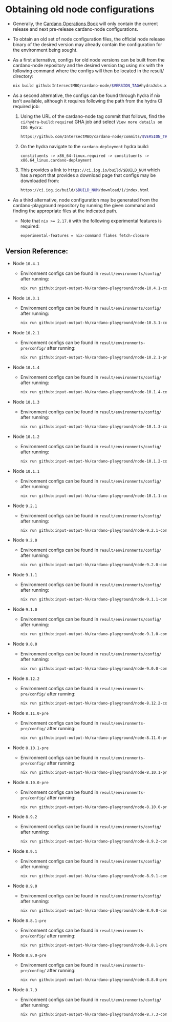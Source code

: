 # Obtaining old node configurations
* Generally, the [Cardano Operations Book](https://book.play.dev.cardano.org)
  will only contain the current release and next pre-release cardano-node
  configurations.

* To obtain an old set of node configuration files, the official node release
  binary of the desired version may already contain the configuration for the
  environment being sought.

* As a first alternative, configs for old node versions can be built from the
  cardano-node repository and the desired version tag using nix with the
  following command where the configs will then be located in the result/
  directory:
  ```bash
  nix build github:IntersectMBO/cardano-node/$VERSION_TAG#hydraJobs.x86_64-linux.cardano-deployment
  ```

* As a second alternative, the configs can be found through hydra if nix isn't
  available, although it requires following the path from the hydra CI required
  job:
  1) Using the URL of the cardano-node tag commit that follows, find the
  `ci/hydra-build:required` GHA job and select `View more details on IOG
  Hydra`:
      ```bash
      https://github.com/IntersectMBO/cardano-node/commits/$VERSION_TAG
      ```

  2) On the hydra navigate to the `cardano-deployment` hydra build:
      ```
      constituents -> x86_64-linux.required -> constituents -> x86.64_linux.cardano-deployment
      ```

  3) This provides a link to `https://ci.iog.io/build/$BUILD_NUM` which has a
  report that provides a download page that configs may be downloaded from:
      ```bash
      https://ci.iog.io/build/$BUILD_NUM/download/1/index.html
      ```

* As a third alternative, node configuration may be generated from the
  cardano-playground repository by running the given command and finding the
  appropriate files at the indicated path.

  * Note that `nix >= 2.17.0` with the following experimental features is
    required:
    ```
    experimental-features = nix-command flakes fetch-closure
    ```

## Version Reference:

* Node `10.4.1`
  * Environment configs can be found in `result/environments/config/` after running:
    ```bash
    nix run github:input-output-hk/cardano-playground/node-10.4.1-config#job-gen-env-config

* Node `10.3.1`
  * Environment configs can be found in `result/environments/config/` after running:
    ```bash
    nix run github:input-output-hk/cardano-playground/node-10.3.1-config#job-gen-env-config

* Node `10.2.1`
  * Environment configs can be found in `result/environments-pre/config/` after running:
    ```bash
    nix run github:input-output-hk/cardano-playground/node-10.2.1-pre-config#job-gen-env-config

* Node `10.1.4`
  * Environment configs can be found in `result/environments/config/` after running:
    ```bash
    nix run github:input-output-hk/cardano-playground/node-10.1.4-config#job-gen-env-config

* Node `10.1.3`
  * Environment configs can be found in `result/environments/config/` after running:
    ```bash
    nix run github:input-output-hk/cardano-playground/node-10.1.3-config#job-gen-env-config

* Node `10.1.2`
  * Environment configs can be found in `result/environments/config/` after running:
    ```bash
    nix run github:input-output-hk/cardano-playground/node-10.1.2-config#job-gen-env-config

* Node `10.1.1`
  * Environment configs can be found in `result/environments/config/` after running:
    ```bash
    nix run github:input-output-hk/cardano-playground/node-10.1.1-config#job-gen-env-config

* Node `9.2.1`
  * Environment configs can be found in `result/environments/config/` after running:
    ```bash
    nix run github:input-output-hk/cardano-playground/node-9.2.1-config#job-gen-env-config

* Node `9.2.0`
  * Environment configs can be found in `result/environments/config/` after running:
    ```bash
    nix run github:input-output-hk/cardano-playground/node-9.2.0-config#job-gen-env-config

* Node `9.1.1`
  * Environment configs can be found in `result/environments/config/` after running:
    ```bash
    nix run github:input-output-hk/cardano-playground/node-9.1.1-config#job-gen-env-config
    ```

* Node `9.1.0`
  * Environment configs can be found in `result/environments/config/` after running:
    ```bash
    nix run github:input-output-hk/cardano-playground/node-9.1.0-config#job-gen-env-config
    ```

* Node `9.0.0`
  * Environment configs can be found in `result/environments/config/` after running:
    ```bash
    nix run github:input-output-hk/cardano-playground/node-9.0.0-config#job-gen-env-config
    ```

* Node `8.12.2`
  * Environment configs can be found in `result/environments-pre/config/` after running:
    ```bash
    nix run github:input-output-hk/cardano-playground/node-8.12.2-config#job-gen-env-config
    ```

* Node `8.11.0-pre`
  * Environment configs can be found in `result/environments-pre/config/` after running:
    ```bash
    nix run github:input-output-hk/cardano-playground/node-8.11.0-pre-config#job-gen-env-config
    ```

* Node `8.10.1-pre`
  * Environment configs can be found in `result/environments-pre/config/` after running:
    ```bash
    nix run github:input-output-hk/cardano-playground/node-8.10.1-pre-config#job-gen-env-config
    ```

* Node `8.10.0-pre`
  * Environment configs can be found in `result/environments-pre/config/` after running:
    ```bash
    nix run github:input-output-hk/cardano-playground/node-8.10.0-pre-config#job-gen-env-config
    ```

* Node `8.9.2`
  * Environment configs can be found in `result/environments/config/` after running:
    ```bash
    nix run github:input-output-hk/cardano-playground/node-8.9.2-config#job-gen-env-config
    ```

* Node `8.9.1`
  * Environment configs can be found in `result/environments/config/` after running:
    ```bash
    nix run github:input-output-hk/cardano-playground/node-8.9.1-config#job-gen-env-config
    ```

* Node `8.9.0`
  * Environment configs can be found in `result/environments/config/` after running:
    ```bash
    nix run github:input-output-hk/cardano-playground/node-8.9.0-config#job-gen-env-config
    ```

* Node `8.8.1-pre`
  * Environment configs can be found in `result/environments-pre/config/` after running:
    ```bash
    nix run github:input-output-hk/cardano-playground/node-8.8.1-pre-config#job-gen-env-config
    ```

* Node `8.8.0-pre`
  * Environment configs can be found in `result/environments-pre/config/` after running:
    ```bash
    nix run github:input-output-hk/cardano-playground/node-8.8.0-pre-config#job-gen-env-config
    ```

* Node `8.7.3`
  * Environment configs can be found in `result/environments/config/` after running:
    ```bash
    nix run github:input-output-hk/cardano-playground/node-8.7.3-config#job-gen-env-config
    ```

